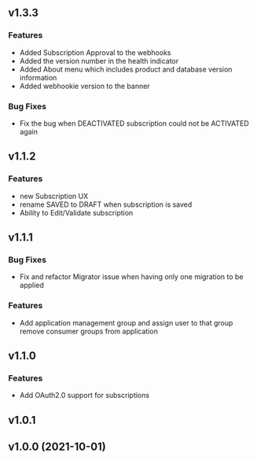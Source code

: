 <a name="v1.3.3"></a>
## v1.3.3

### Features

* Added Subscription Approval to the webhooks
* Added the version number in the health indicator
* Added About menu which includes product and database version information
* Added webhookie version to the banner

### Bug Fixes

* Fix the bug when DEACTIVATED subscription could not be ACTIVATED again

<a name="v1.2.0"></a>
## v1.1.2

### Features

* new Subscription UX
* rename SAVED to DRAFT when subscription is saved
* Ability to Edit/Validate subscription

<a name="v1.1.1"></a>
## v1.1.1

### Bug Fixes

* Fix and refactor Migrator issue when having only one migration to be applied

### Features

* Add application management group and assign user to that group remove consumer groups from application


<a name="v1.1.0"></a>
## v1.1.0

### Features

* Add OAuth2.0 support for subscriptions

<a name="v1.0.1"></a>
## v1.0.1


<a name="v1.0.0"></a>
## v1.0.0 (2021-10-01)

